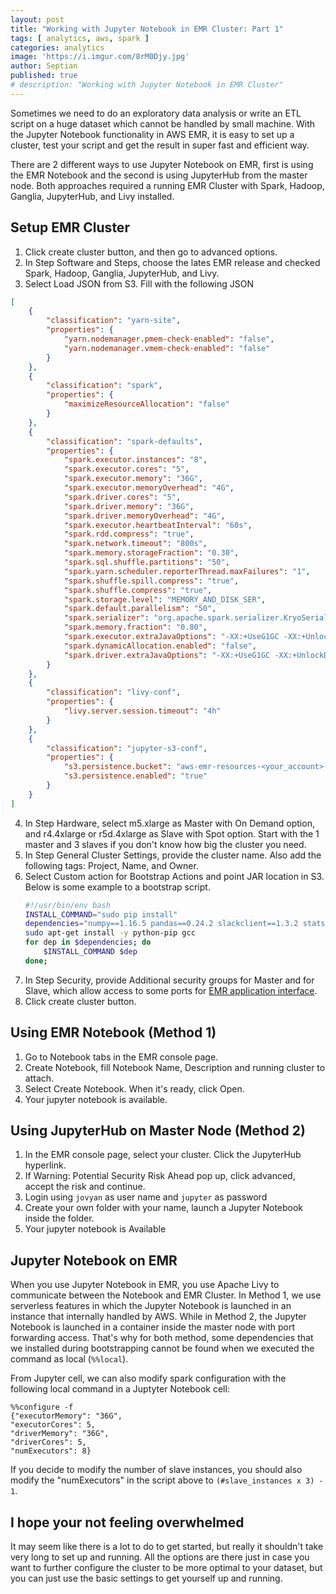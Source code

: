 ```yaml
---
layout: post
title: "Working with Jupyter Notebook in EMR Cluster: Part 1"
tags: [ analytics, aws, spark ]
categories: analytics
image: 'https://i.imgur.com/8rM0Djy.jpg'
author: Septian
published: true
# description: "Working with Jupyter Notebook in EMR Cluster"
---
```


Sometimes we need to do an exploratory data analysis or write an ETL script on a huge dataset which cannot be handled by small machine.
With the Jupyter Notebook functionality in AWS EMR, it is easy to set up a cluster, test your script and get the result in super fast and efficient way.

<!--more-->
There are 2 different ways to use Jupyter Notebook on EMR, first is using the EMR Notebook and the second is using JupyterHub from the master node.
Both approaches required a running EMR Cluster with Spark, Hadoop, Ganglia, JupyterHub, and Livy installed. 

## Setup EMR Cluster
1. Click create cluster button, and then go to advanced options.
2. In Step Software and Steps, choose the lates EMR release and checked  Spark, Hadoop, Ganglia, JupyterHub, and Livy.
3. Select Load JSON from S3. Fill with the following JSON
``` json
[
    {
        "classification": "yarn-site",
        "properties": {
            "yarn.nodemanager.pmem-check-enabled": "false",
            "yarn.nodemanager.vmem-check-enabled": "false"
        }
    },
    {
        "classification": "spark",
        "properties": {
            "maximizeResourceAllocation": "false"
        }
    },
    {
        "classification": "spark-defaults",
        "properties": {
            "spark.executor.instances": "8",
            "spark.executor.cores": "5",
            "spark.executor.memory": "36G",
            "spark.executor.memoryOverhead": "4G",
            "spark.driver.cores": "5",
            "spark.driver.memory": "36G",
            "spark.driver.memoryOverhead": "4G",
            "spark.executor.heartbeatInterval": "60s",
            "spark.rdd.compress": "true",
            "spark.network.timeout": "800s",
            "spark.memory.storageFraction": "0.30",
            "spark.sql.shuffle.partitions": "50",
            "spark.yarn.scheduler.reporterThread.maxFailures": "1",
            "spark.shuffle.spill.compress": "true",
            "spark.shuffle.compress": "true",
            "spark.storage.level": "MEMORY_AND_DISK_SER",
            "spark.default.parallelism": "50",
            "spark.serializer": "org.apache.spark.serializer.KryoSerializer",
            "spark.memory.fraction": "0.80",
            "spark.executor.extraJavaOptions": "-XX:+UseG1GC -XX:+UnlockDiagnosticVMOptions -XX:+G1SummarizeConcMark -XX:InitiatingHeapOccupancyPercent=75 -verbose:gc -XX:+PrintGCDetails -XX:+PrintGCDateStamps -XX:OnOutOfMemoryError='kill -9 %p'",
            "spark.dynamicAllocation.enabled": "false",
            "spark.driver.extraJavaOptions": "-XX:+UseG1GC -XX:+UnlockDiagnosticVMOptions -XX:+G1SummarizeConcMark -XX:InitiatingHeapOccupancyPercent=75 -verbose:gc -XX:+PrintGCDetails -XX:+PrintGCDateStamps -XX:OnOutOfMemoryError='kill -9 %p'"
        }
    },
    {
        "classification": "livy-conf",
        "properties": {
            "livy.server.session.timeout": "4h"
        }
    },
    {
        "classification": "jupyter-s3-conf",
        "properties": {
            "s3.persistence.bucket": "aws-emr-resources-<your_account>-<your_region>",
            "s3.persistence.enabled": "true"
        }
    }
]
```

4. In Step Hardware, select m5.xlarge as Master with On Demand option, and r4.4xlarge or r5d.4xlarge as Slave with Spot option.
Start with the 1 master and 3 slaves if you don't know how big the cluster you need.
5. In Step General Cluster Settings, provide the cluster name. Also add the following tags: Project, Name, and Owner.
6. Select Custom action for Bootstrap Actions and point JAR location in S3. Below is some example to a bootstrap script.
    ``` bash
    #!/usr/bin/env bash
    INSTALL_COMMAND="sudo pip install"
    dependencies="numpy==1.16.5 pandas==0.24.2 slackclient==1.3.2 statsmodels==0.10.1 pyarrow==0.12.1 boto3 botocore py4j"
    sudo apt-get install -y python-pip gcc
    for dep in $dependencies; do
        $INSTALL_COMMAND $dep
    done;
    ```
7. In Step Security, provide Additional security groups for Master and for Slave, which allow access to some ports for [EMR application interface](https://docs.aws.amazon.com/emr/latest/ManagementGuide/emr-web-interfaces.html).
8. Click create cluster button.

## Using EMR Notebook (Method 1)
1.  Go to Notebook tabs in the EMR console page.
2.  Create Notebook, fill Notebook Name, Description and running cluster to attach.
3.  Select Create Notebook. When it's ready, click Open.
4.  Your jupyter notebook is available.

## Using JupyterHub on Master Node (Method 2)
1.  In the EMR console page, select your cluster. Click the JupyterHub hyperlink.
2.  If Warning: Potential Security Risk Ahead pop up, click advanced, accept the risk and continue.
3.  Login using `jovyan` as user name and `jupyter` as password
4.  Create your own folder with your name, launch a Jupyter Notebook inside the folder.
5.  Your jupyter notebook is Available 

## Jupyter Notebook on EMR
When you use Jupyter Notebook in EMR, you use Apache Livy to communicate between the Notebook and EMR Cluster.
In Method 1, we use serverless features in which the Jupyter Notebook is launched in an instance that internally handled by AWS.
While in Method 2, the Jupyter Notebook is launched in a container inside the master node with port forwarding access.
That's why for both method, some dependencies that we installed during bootstrapping cannot be found when we executed the command as local (`%%local`).

From Jupyter cell, we can also modify spark configuration with the following local command in a Juptyter Notebook cell:

```
%%configure -f
{"executorMemory": "36G", 
"executorCores": 5,
"driverMemory": "36G", 
"driverCores": 5,
"numExecutors": 8}
```

If you decide to modify the number of slave instances, you should also modify the "numExecutors" in the script above to `(#slave_instances x 3) - 1`.

## I hope your not feeling overwhelmed

It may seem like there is a lot to do to get started, but really it shouldn't take very long to set up and running. All the options are there just in case you want to further configure the cluster to be more optimal to your dataset, but you can just use the basic settings to get yourself up and running.